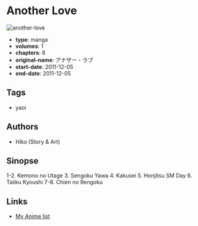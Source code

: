 # Another Love

![another-love](https://cdn.myanimelist.net/images/manga/1/239683.jpg)

-   **type**: manga
-   **volumes**: 1
-   **chapters**: 8
-   **original-name**: アナザー・ラブ
-   **start-date**: 2011-12-05
-   **end-date**: 2011-12-05

## Tags

-   yaoi

## Authors

-   Hiko (Story & Art)

## Sinopse

1-2. Kemono no Utage 3. Sengoku Yawa 4. Kakusei 5. Honjitsu SM Day 6. Taiiku Kyoushi
7-8. Chien no Rengoku

## Links

-   [My Anime list](https://myanimelist.net/manga/101102/Another_Love)
